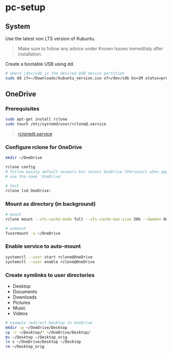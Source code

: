 # pc-setup

## System

Use the latest non LTS version of Kubuntu.

> Make sure to follow any advice under Known Issues immeditaly after installation.

Create a bootable USB using dd.

``` bash
# where /dev/sdb is the desired USB device partition
sudo dd if=~/Downloads/kubuntu_version.iso of=/dev/sdb bs=1M status=progress
```

## OneDrive

### Prerequisites

``` bash
sudo apt-get install rclone
sudo touch /etc/systemd/user/rclone@.service
```

> [rclone@.service](rclone@.service)

### Configure rclone for OneDrive

``` bash
mkdir ~/OneDrive

rclone config
# follow mainly default answers but select OneDrive (Personal) when appropriate.
# use the name 'OneDrive'

# test
rclone lsd OneDrive:
```

### Mount as directory (in background)

``` bash
# mount
rclone mount --vfs-cache-mode full --vfs-cache-max-size 50G --daemon OneDrive: ~/OneDrive

# unmount
fusermount -u ~/OneDrive
```

### Enable service to auto-mount

``` bash
systemctl --user start rclone@OneDrive
systemctl --user enable rclone@OneDrive
```

### Create symlinks to user directories

- Desktop
- Documents
- Downloads
- Pictures
- Music
- Videos

``` bash
# example redirect Desktop to OneDrive
mkdir -p ~/OneDrive/Desktop
cp -r ~/Desktop/* ~/OneDrive/Desktop/
mv ~/Desktop ~/Desktop_orig
ln s ~/OneDrive/Desktop ~/Desktop
rm ~/Desktop_orig
```
